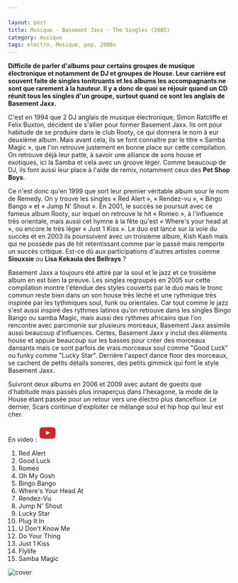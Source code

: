 ```yaml
---

layout: post
title: Musique - Basement Jaxx - The Singles (2005)
category: musique
tags: electro, Musique, pop, 2000s
---
```

**Difficile de parler d'albums pour certains groupes de musique électronique et notamment de DJ et groupes de House. Leur carrière est souvent faite de singles tonitruants et les albums les accompagnants ne sont que rarement à la hauteur. Il y a donc de quoi se réjouir quand un CD réunit tous les singles d'un groupe, surtout quand ce sont les anglais de Basement Jaxx.**

C'est en 1994 que 2 DJ anglais de musique électronique, Simon Ratcliffe et Felix Buxton, décident de s'allier pour former Basement Jaxx. Ils ont pour habitude de se produire dans le club Rooty, ce qui donnera le nom à eur deuxième album. Mais avant cela, ils se font connaître par le titre « Samba Magic », que l'on retrouve justement en bonne place sur cette compilation. On retrouve déjà leur patte, à savoir une alliance de sons house et exotiques, ici la Samba et cela avec un groove léger. Comme beaucoup de DJ, ils font aussi leur place à l'aide de remix, notamment ceux des **Pet Shop Boys**.

Ce n'est donc qu'en 1999 que sort leur premier véritable album sour le nom de Remedy. On y trouve les singles « Red Alert », « Rendez-vu », « Bingo Bango » et « Jump N' Shout ». En 2001, le succès se poursuit avec ce fameux album Rooty, sur lequel on retrouve le hit « Romeo », à l'influence très orientale, mais aussi cet hymne à la fête qu'est « Where's your head at », ou encore le très léger « Just 1 Kiss ». Le duo est lancé sur la voie du succès et en 2003 ils poursuivent avec un troisième album, Kish Kash mais qui ne possède pas de hit retentissant comme par le passé mais remporte un succès critique. Est-ce dû aux participations d'autres artistes comme **Siouxsie** ou **Lisa Kekaula des Bellrays** ?

Basement Jaxx a toujours été attiré par la soul et le jazz et ce troisième album en est bien la preuve. Les singles regroupés en 2005 sur cette compilation montre l'étendue des styles couverts par le duo mais le tronc commun reste bien dans un son house très léché et une rythmique très inspirée par les tythmiques soul, funk ou orientales. Car tout comme le jazz s'est aussi inspiré des rythmes latinos qu'on retrouve dans les singles Bingo Bango ou samba Magic, mais aussi des rythmes africains que l'on rencontre avec parcimonie sur plusieurs morceaux, Basement Jaxx assimile aussi beaucoup d'influences. Certes, Basement Jaxx y inclut des éléments house et appuie beaucoup sur les basses pour créer des morceaux dansants mais ce sont parfois de vrais morceaux soul comme "Good Luck" ou funky comme "Lucky Star". Derrière l'aspect dance floor des morceaux, se cachent de petits détails sonores, des petits gimmick qui font le style Basement Jaxx.

Suivront deux albums en 2006 et 2009 avec autant de guests que d'habitude mais passés plus innaperçus dans l'hexagone, la mode de la House étant passée pour un retour vers une électro plus dancefloor. Le dernier, Scars continue d'exploiter ce mélange soul et hip hop qui leur est cher.

En video : [![video](/images/youtube.png)](https://www.youtube.com/watch?v=x2wUbgAAydY)

1. Red Alert
2. Good Luck 
3. Romeo 
4. Oh My Gosh 
5. Bingo Bango 
6. Where's Your Head At 
7. Rendez-Vu 
8. Jump N' Shout 
9. Lucky Star 
10. Plug It In 
11. U Don't Know Me 
12. Do Your Thing 
13. Just 1 Kiss 
14. Flylife 
15. Samba Magic

![cover](https://filedn.eu/llqi9IBxlYouGRXYG2xlROb/img/2010/basementjaxx.jpg)
